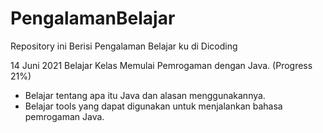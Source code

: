 # PengalamanBelajar
Repository ini Berisi Pengalaman Belajar ku di Dicoding

14 Juni 2021
Belajar Kelas Memulai Pemrogaman dengan Java. (Progress 21%)
 * Belajar tentang apa itu Java dan alasan menggunakannya.
 * Belajar tools yang dapat digunakan untuk menjalankan bahasa pemrogaman Java. 
